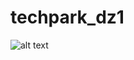 # techpark_dz1
![alt text](https://sun9-2.userapi.com/impg/scXXS0f65WC1eFqvdtrnuBZ4NnPOTxpQ02JKVQ/fsxTNXb8fps.jpg?size=1889x181&quality=96&sign=1a3db7c76ec1824fcb6da58b57ee21eb&type=album)
